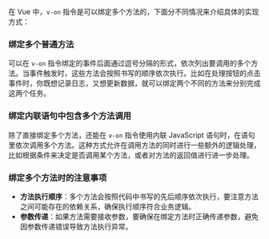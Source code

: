 在 Vue 中，`v-on` 指令是可以绑定多个方法的，下面分不同情况来介绍具体的实现方式：

### 绑定多个普通方法
可以在 `v-on` 指令绑定的事件后面通过逗号分隔的形式，依次列出要调用的多个方法。当事件触发时，这些方法会按照书写的顺序依次执行。比如在处理按钮的点击事件时，你既想记录日志，又想更新数据，就可以绑定两个不同的方法来分别完成这两个任务。

### 绑定内联语句中包含多个方法调用
除了直接绑定多个方法，还能在 `v-on` 指令使用内联 JavaScript 语句时，在语句里依次调用多个方法。这种方式允许在调用方法的同时进行一些额外的逻辑处理，比如根据条件来决定是否调用某个方法，或者对方法的返回值进行进一步处理。

### 绑定多个方法时的注意事项
- **方法执行顺序**：多个方法会按照代码中书写的先后顺序依次执行，要注意方法之间可能存在的依赖关系，确保执行顺序符合业务逻辑。
- **参数传递**：如果方法需要接收参数，要确保在绑定方法时正确传递参数，避免因参数传递错误导致方法执行异常。 